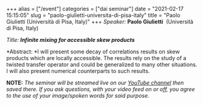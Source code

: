 +++
alias = ["/event"]
categories = ["dai seminar"]
date = "2021-02-17 15:15:05"
slug = "paolo-giulietti-universita-di-pisa-italy"
title = "Paolo Giulietti (Università di Pisa, Italy)"
+++
*Speaker:* **Paolo Giulietti**  (Università di Pisa, Italy)

*Title: **Infinite mixing for accessible skew products***

*Abstract: *I will present some decay of correlations results on skew
products which are locally accessible. The results rely on the study of
a twisted transfer operator and could be generalized to many other
situations. I will also present numerical counterparts to such results.

**NOTE:** *The seminar will be streamed live on our [YouTube
channel](https://www.youtube.com/channel/UCyNNg155G3iLS7l-qZjboyg) then
saved there. If you ask questions, with your video feed on or off, you
agree to the use of your image/spoken words for said purpose.*
